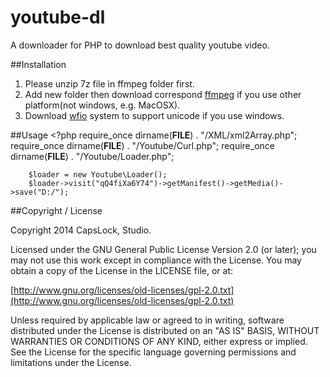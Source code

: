youtube-dl
==========

A downloader for PHP to download best quality youtube video.

##Installation
1. Please unzip 7z file in ffmpeg folder first.  
2. Add new folder then download correspond [ffmpeg](https://www.ffmpeg.org/) if you use other platform(not windows, e.g. MacOSX).
3. Download [wfio](https://github.com/kenjiuno/php-wfio) system to support unicode if you use windows.

##Usage 
	<?php
		require_once dirname(__FILE__) . "/XML/xml2Array.php";
		require_once dirname(__FILE__) . "/Youtube/Curl.php";
		require_once dirname(__FILE__) . "/Youtube/Loader.php";

		$loader = new Youtube\Loader();
		$loader->visit("qQ4fiXa6Y74")->getManifest()->getMedia()->save("D:/");

##Copyright / License

Copyright 2014 CapsLock, Studio.

Licensed under the GNU General Public License Version 2.0 (or later); you may not use this work except in compliance with the License. You may obtain a copy of the License in the LICENSE file, or at:

[http://www.gnu.org/licenses/old-licenses/gpl-2.0.txt](http://www.gnu.org/licenses/old-licenses/gpl-2.0.txt)

Unless required by applicable law or agreed to in writing, software distributed under the License is distributed on an "AS IS" BASIS, WITHOUT WARRANTIES OR CONDITIONS OF ANY KIND, either express or implied. See the License for the specific language governing permissions and limitations under the License.